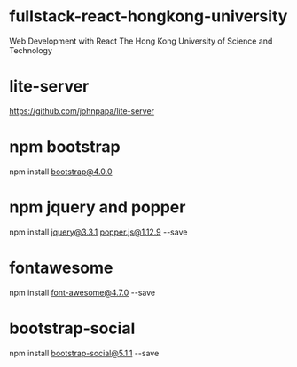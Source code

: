 # fullstack-react-hongkong-university
Web Development with React The Hong Kong University of Science and Technology

# lite-server
https://github.com/johnpapa/lite-server

# npm bootstrap
npm install bootstrap@4.0.0

# npm jquery and popper
npm install jquery@3.3.1 popper.js@1.12.9 --save

# fontawesome
npm install font-awesome@4.7.0 --save

# bootstrap-social
npm install bootstrap-social@5.1.1 --save